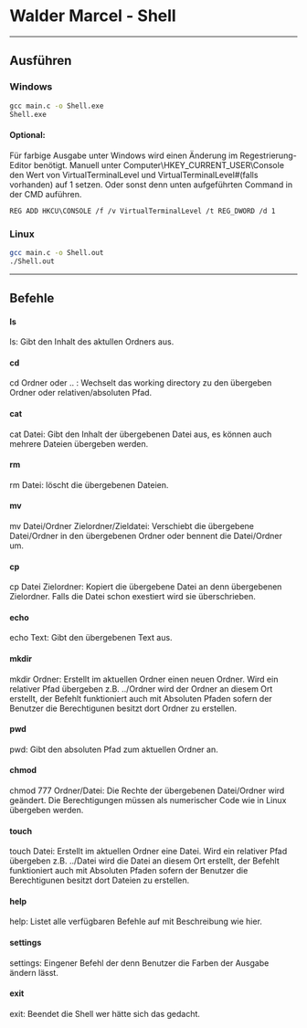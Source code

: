 # Walder Marcel - Shell


------------


## Ausführen
### Windows

```cmd
gcc main.c -o Shell.exe
Shell.exe
```
#### Optional:

Für farbige Ausgabe unter Windows wird einen Änderung im Regestrierung-Editor benötigt. 
Manuell unter Computer\HKEY_CURRENT_USER\Console den Wert von VirtualTerminalLevel und VirtualTerminalLevel#(falls vorhanden) auf 1 setzen.
Oder sonst denn unten aufgeführten Command in der CMD auführen.
```Regedit
REG ADD HKCU\CONSOLE /f /v VirtualTerminalLevel /t REG_DWORD /d 1
```
### Linux

```bash
gcc main.c -o Shell.out
./Shell.out
```

------------


## Befehle

#### ls
ls: Gibt den Inhalt des aktullen Ordners aus.

#### cd
cd Ordner oder .. : Wechselt das working directory zu den übergeben Ordner oder relativen/absoluten Pfad.

#### cat
cat Datei: Gibt den Inhalt der übergebenen Datei aus, es können auch mehrere Dateien übergeben werden.

#### rm

rm Datei: löscht die übergebenen Dateien.

#### mv
mv Datei/Ordner Zielordner/Zieldatei: Verschiebt die übergebene Datei/Ordner in den übergebenen Ordner oder bennent die Datei/Ordner um.

#### cp
cp Datei Zielordner: Kopiert die übergebene Datei an denn übergebenen Zielordner. Falls die Datei schon exestiert wird sie überschrieben. 

#### echo
echo Text: Gibt den übergebenen Text aus.

#### mkdir
mkdir Ordner: Erstellt im aktuellen Ordner einen neuen Ordner. Wird ein relativer Pfad übergeben z.B. ../Ordner wird der Ordner an diesem Ort erstellt, der Befehlt funktioniert auch mit Absoluten Pfaden sofern der Benutzer die Berechtigunen besitzt dort Ordner zu erstellen.

#### pwd
pwd: Gibt den absoluten Pfad zum aktuellen Ordner an.

#### chmod

chmod 777 Ordner/Datei: Die Rechte der übergebenen Datei/Ordner wird geändert. Die Berechtigungen müssen als numerischer
Code wie in Linux übergeben werden.

#### touch
touch Datei: Erstellt im aktuellen Ordner eine Datei. Wird ein relativer Pfad übergeben z.B. ../Datei wird die Datei an diesem Ort erstellt, der Befehlt funktioniert auch mit Absoluten Pfaden sofern der Benutzer die Berechtigunen besitzt dort Dateien zu erstellen.

#### help
help: Listet alle verfügbaren Befehle auf mit Beschreibung wie hier.

#### settings
settings: Eingener Befehl der denn Benutzer die Farben der Ausgabe ändern lässt.

#### exit
exit: Beendet die Shell wer hätte sich das gedacht.
